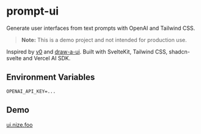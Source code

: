 # prompt-ui

Generate user interfaces from text prompts with OpenAI and Tailwind CSS.

> **Note:** This is a demo project and not intended for production use.

Inspired by [v0](https://v0.dev/) and [draw-a-ui](https://github.com/SawyerHood/draw-a-ui). Built with SvelteKit, Tailwind CSS, shadcn-svelte and Vercel AI SDK.

## Environment Variables

```env
OPENAI_API_KEY=...
```

## Demo
[ui.nize.foo](https://ui.nize.foo)